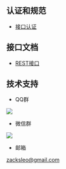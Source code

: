 ## 认证和规范

* [接口认证](./authenticate)

## 接口文档

* [REST接口](rest-api)

## 技术支持

* QQ群

![](http://ww1.sinaimg.cn/large/675eb504ly1ffo3wofd7sj206c084mxl.jpg)

* 微信群

![](http://ww1.sinaimg.cn/large/675eb504ly1ffwjgrr0bxj206c08ut98.jpg)


* 邮箱

zacksleo@gmail.com